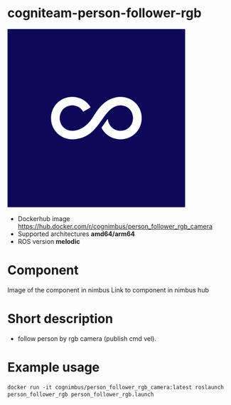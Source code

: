 # cogniteam-person-follower-rgb

<img src="./cogniteam-person-follower-rgb/Cogniteam_CMYK_Social_white_on_aubergine.jpg" alt="cogniteam-person-follower-rgb" width="400"/>

* Dockerhub image https://hub.docker.com/r/cognimbus/person_follower_rgb_camera
* Supported architectures <b>amd64/arm64</b>
* ROS version <b>melodic</b>


# Component
Image of the component in nimbus
Link to component in nimbus hub

# Short description
* follow person by rgb camera (publish cmd vel).

# Example usage
```
docker run -it cognimbus/person_follower_rgb_camera:latest roslaunch person_follower_rgb person_follower_rgb.launch
```


